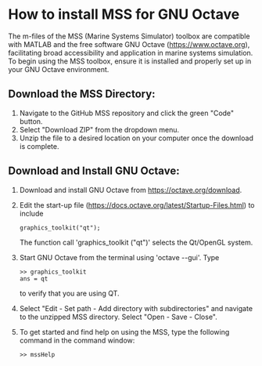 # How to install MSS for GNU Octave

The m-files of the MSS (Marine Systems Simulator) toolbox are compatible with MATLAB and the free software GNU Octave (https://www.octave.org), facilitating broad accessibility and application in marine systems simulation. To begin using the MSS toolbox, ensure it is installed and properly set up in your GNU Octave environment. 

## Download the MSS Directory:
1. Navigate to the GitHub MSS repository and click the green "Code" button.
2. Select "Download ZIP" from the dropdown menu.
3. Unzip the file to a desired location on your computer once the download is complete.
   
## Download and Install GNU Octave:
1. Download and install GNU Octave from https://octave.org/download.
2. Edit the start-up file (https://docs.octave.org/latest/Startup-Files.html) to include

       graphics_toolkit("qt");

   The function call 'graphics_toolkit ("qt")' selects the Qt/OpenGL system.
3. Start GNU Octave from the terminal using 'octave --gui'. Type

       >> graphics_toolkit
       ans = qt

   to verify that you are using QT.
4. Select "Edit - Set path - Add directory with subdirectories" and navigate to the unzipped MSS directory. Select "Open - Save - Close".
5. To get started and find help on using the MSS, type the following command in the command window:
   
       >> mssHelp
